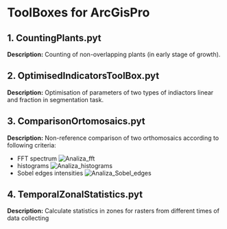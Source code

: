 # ToolBoxes for ArcGisPro

## 1. CountingPlants.pyt
**Description:** Counting of non-overlapping plants (in early stage of growth).

## 2. OptimisedIndicatorsToolBox.pyt
**Description:** Optimisation of parameters of two types of indiactors linear and fraction in segmentation task.

## 3. ComparisonOrtomosaics.pyt
**Description:** Non-reference comparison of two orthomosaics according to following criteria:
- FFT spectrum
![Analiza_fft](https://user-images.githubusercontent.com/39468585/117106954-1171f700-ad81-11eb-8551-b80a96be88d8.png)
- histograms
![Analiza_histograms](https://user-images.githubusercontent.com/39468585/117107004-2cdd0200-ad81-11eb-9223-e0f380eb930d.png)
- Sobel edges intensities
![Analiza_Sobel_edges](https://user-images.githubusercontent.com/39468585/117107053-42eac280-ad81-11eb-9603-a8fe321c4f8d.png)

## 4. TemporalZonalStatistics.pyt
**Description:** Calculate statistics in zones for rasters from different times of data collecting


